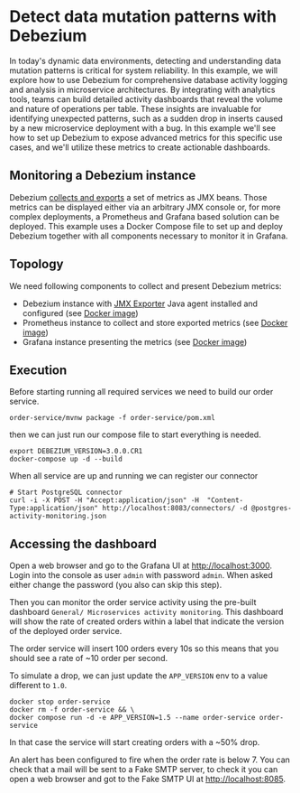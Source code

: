 # Detect data mutation patterns with Debezium

In today's dynamic data environments, detecting and understanding data mutation patterns is critical for system reliability. 
In this example, we will explore how to use Debezium for comprehensive database activity logging and analysis in microservice architectures. 
By integrating with analytics tools, teams can build detailed activity dashboards that reveal the volume and nature of operations per table. 
These insights are invaluable for identifying unexpected patterns, such as a sudden drop in inserts caused by a new microservice deployment with a bug. 
In this example we'll see how to set up Debezium to expose advanced metrics for this specific use cases, and we'll utilize these metrics to create actionable dashboards. 

## Monitoring a Debezium instance

Debezium [collects and exports](https://debezium.io/documentation/reference/1.5/operations/monitoring.html) a set of metrics as JMX beans.
Those metrics can be displayed either via an arbitrary JMX console or, for more complex deployments, a Prometheus and Grafana based solution can be deployed.
This example uses a Docker Compose file to set up and deploy Debezium together with all components necessary to monitor it in Grafana.

## Topology

We need following components to collect and present Debezium metrics:

 * Debezium instance with [JMX Exporter](https://github.com/prometheus/jmx_exporter) Java agent installed and configured (see [Docker image](debezium-jmx-exporter))
 * Prometheus instance to collect and store exported metrics (see [Docker image](debezium-prometheus))
 * Grafana instance presenting the metrics (see [Docker image](debezium-grafana))

## Execution

Before starting running all required services we need to build our order service.

```shell
order-service/mvnw package -f order-service/pom.xml
```

then we can just run our compose file to start everything is needed. 

```shell
export DEBEZIUM_VERSION=3.0.0.CR1
docker-compose up -d --build
```

When all service are up and running we can register our connector

```shell
# Start PostgreSQL connector
curl -i -X POST -H "Accept:application/json" -H  "Content-Type:application/json" http://localhost:8083/connectors/ -d @postgres-activity-monitoring.json
```

## Accessing the dashboard

Open a web browser and go to the Grafana UI at [http://localhost:3000](http://localhost:3000).
Login into the console as user `admin` with password `admin`.
When asked either change the password (you also can skip this step).

Then you can monitor the order service activity using the pre-built dashboard `General/ Microservices activity monitoring`.
This dashboard will show the rate of created orders within a label that indicate the version of the deployed order service. 

The order service will insert 100 orders every 10s so this means that you should see a rate of ~10 order per second. 

To simulate a drop, we can just update the `APP_VERSION` env to a value different to `1.0`. 

```shell
docker stop order-service
docker rm -f order-service && \
docker compose run -d -e APP_VERSION=1.5 --name order-service order-service
```

In that case the service will start creating orders with a ~50% drop. 

An alert has been configured to fire when the order rate is below 7. 
You can check that a mail will be sent to a Fake SMTP server, to check it you can 
open a web browser and got to the Fake SMTP UI at [http://localhost:8085](http://localhost:8085).


